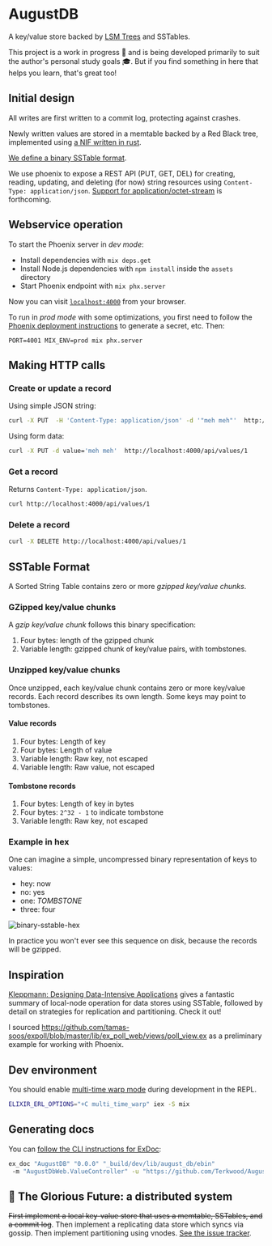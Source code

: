 # AugustDB

A key/value store backed by [LSM Trees](http://www.benstopford.com/2015/02/14/log-structured-merge-trees/) and SSTables.

This project is a work in progress 🚧 and is being developed primarily to suit the author's personal study goals 🎓. But if you find something in here that helps you learn, that's great too!

## Initial design

All writes are first written to a commit log, protecting against crashes.

Newly written values are stored in a memtable backed by a Red Black tree, implemented using [a NIF written in rust](https://github.com/Terkwood/AugustDB/pull/102).

[We define a binary SSTable format](#sstable-format).

We use phoenix to expose a REST API (PUT, GET, DEL) for creating, reading, updating, and deleting (for now) string resources using `Content-Type: application/json`. [Support for application/octet-stream](https://github.com/Terkwood/AugustDB/issues/24) is forthcoming.

## Webservice operation

To start the Phoenix server in _dev mode_:

- Install dependencies with `mix deps.get`
- Install Node.js dependencies with `npm install` inside the `assets` directory
- Start Phoenix endpoint with `mix phx.server`

Now you can visit [`localhost:4000`](http://localhost:4000) from your browser.

To run in _prod mode_ with some optimizations, you first need to follow the [Phoenix deployment instructions](https://hexdocs.pm/phoenix/deployment.html) to generate a secret, etc.  Then:

`PORT=4001 MIX_ENV=prod mix phx.server`

## Making HTTP calls

### Create or update a record

Using simple JSON string:

```sh
curl -X PUT  -H 'Content-Type: application/json' -d '"meh meh"'  http://localhost:4000/api/values/1
```

Using form data:

```sh
curl -X PUT -d value='meh meh'  http://localhost:4000/api/values/1
```


### Get a record

Returns `Content-Type: application/json`.

```sh
curl http://localhost:4000/api/values/1
```

### Delete a record

```sh
curl -X DELETE http://localhost:4000/api/values/1
```

## SSTable Format

A Sorted String Table contains zero or more _gzipped key/value chunks_.

### GZipped key/value chunks

A _gzip key/value chunk_ follows this binary specification:

1. Four bytes: length of the gzipped chunk
2. Variable length: gzipped chunk of key/value pairs, with tombstones.

### Unzipped key/value chunks

Once unzipped, each key/value chunk contains zero or more key/value records.
Each record describes its own length. Some keys may point to
tombstones.

#### Value records

1. Four bytes: Length of key
2. Four bytes: Length of value
3. Variable length: Raw key, not escaped
4. Variable length: Raw value, not escaped

#### Tombstone records

1. Four bytes: Length of key in bytes
2. Four bytes: `2^32 - 1` to indicate tombstone
3. Variable length: Raw key, not escaped

### Example in hex

One can imagine a simple, uncompressed binary representation of keys to values:

- hey: now
- no: yes
- one: _TOMBSTONE_
- three: four

![binary-sstable-hex](https://user-images.githubusercontent.com/38859656/128165328-736694c2-4342-4a66-b0bb-5e27525902db.png)

In practice you won't ever see this sequence on disk, because the records
will be gzipped.

## Inspiration

[Kleppmann: Designing Data-Intensive Applications](https://dataintensive.net/) gives a fantastic summary of local-node operation for data stores using SSTable, followed by detail on strategies for replication and partitioning. Check it out!

I sourced https://github.com/tamas-soos/expoll/blob/master/lib/ex_poll_web/views/poll_view.ex as a preliminary example for working with Phoenix.

## Dev environment

You should enable [multi-time warp mode](https://erlang.org/doc/apps/erts/time_correction.html#Multi_Time_Warp_Mode) during development in the REPL.

```sh
ELIXIR_ERL_OPTIONS="+C multi_time_warp" iex -S mix
```

## Generating docs

You can [follow the CLI instructions for ExDoc](https://github.com/elixir-lang/ex_doc#using-exdoc-via-command-line):

```sh
ex_doc "AugustDB" "0.0.0" "_build/dev/lib/august_db/ebin"
 -m "AugustDbWeb.ValueController" -u "https://github.com/Terkwood/AugustDB"
```

## 🔮 The Glorious Future: a distributed system

~~First implement a local key-value store that uses a memtable, SSTables, and a commit log~~. Then implement a replicating data store which syncs via gossip. Then implement partitioning using vnodes. [See the issue tracker](https://github.com/Terkwood/AugustDB/issues/15).
